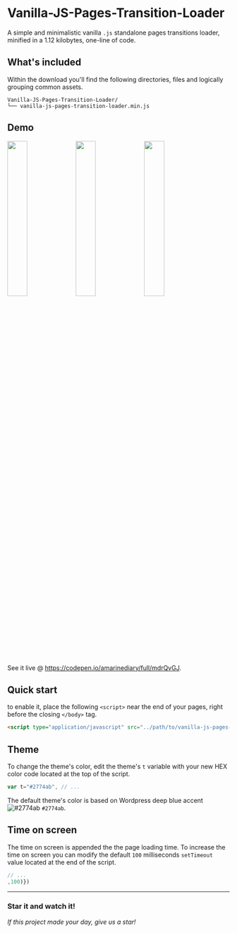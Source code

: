 # Vanilla-JS-Pages-Transition-Loader

A simple and minimalistic vanilla `.js` standalone pages transitions loader, minified in a 1.12 kilobytes, one-line of code.

## What's included

Within the download you'll find the following directories, files and logically grouping common assets.

```
Vanilla-JS-Pages-Transition-Loader/
└── vanilla-js-pages-transition-loader.min.js
```

## Demo

<img src="https://i.ibb.co/L68sYxD/Vanilla-js-pages-transitions-loader-ressource-1.gif" width="30%"></img>
<img src="https://i.ibb.co/ZH4PXWZ/vanilla-js-pages-transitions-loader-ressource-2.gif" width="30%"></img>
<img src="https://i.ibb.co/J7y9BYy/vanilla-js-pages-transitions-loader-ressource-3.gif" width="30%"></img>

See it live @ https://codepen.io/amarinediary/full/mdrQvGJ.

## Quick start

to enable it, place the following `<script>` near the end of your pages, right before the closing `</body>` tag.

```html
<script type="application/javascript" src="../path/to/vanilla-js-pages-transition-loader.min.js"></script>
```

## Theme

To change the theme's color, edit the theme's ` t ` variable with your new HEX color code located at the top of the script.

```js
var t="#2774ab", // ...
```

The default theme's color is based on Wordpress deep blue accent ![#2774ab](https://via.placeholder.com/15/2774ab/000000?text=+) `#2774ab`.

## Time on screen

The time on screen is appended the the page loading time. To increase the time on screen you can modify the default `100` milliseconds `setTimeout` value located at the end of the script.
```js
// ...
,100)})
```

___
### Star it and watch it! 

*If this project made your day, give us a star!*


